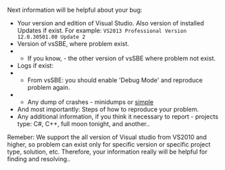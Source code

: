 Next information will be helpful about your bug:

* Your version and edition of Visual Studio. Also version of installed Updates if exist. For example: `VS2013 Professional Version 12.0.30501.00 Update 2`
* Version of vsSBE, where problem exist.
* * If you know, - the other version of vsSBE where problem not exist.
* Logs if exist: 
* * From vsSBE: you should enable 'Debug Mode' and reproduce problem again.
* * Any dump of crashes - minidumps or [simple](https://drive.google.com/uc?id=0B0-ygoNBOTDcUVNLaUNfRWk3ZTg)
* And most importantly: Steps of how to reproduce your problem.
* Any additional information, if you think it necessary to report - projects type: C#, C++, full moon tonight, and another..

Remeber: We support the all version of Visual studio from VS2010 and higher, so problem can exist only for specific version or specific project type, solution, etc.
Therefore, your information really will be helpful for finding and resolving..